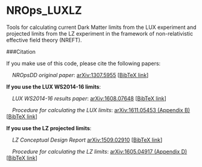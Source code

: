 # NROps_LUXLZ

Tools for calculating current Dark Matter limits from the LUX experiment and projected limits from the LZ experiment in the framework of non-relativistic effective field theory (NREFT).


###Citation

If you make use of this code, please cite the following papers:

&nbsp;&nbsp;&nbsp;&nbsp;*NROpsDD original paper*: [arXiv:1307.5955](https://arxiv.org/abs/1307.5955) [[BibTeX link](http://inspirehep.net/record/1244066/export/hx)]

**If you use the LUX WS2014-16 limits**:

&nbsp;&nbsp;&nbsp;&nbsp;*LUX WS2014-16 results paper*: [arXiv:1608.07648](https://arxiv.org/abs/1608.07648) [[BibTeX link](http://inspirehep.net/record/1484259/export/hx)]

&nbsp;&nbsp;&nbsp;&nbsp;*Procedure for calculating the LUX limits*: [arXiv:1611.05453 (Appendix B)](https://arxiv.org/abs/1611.05453) [[BibTeX link](http://inspirehep.net/record/1498519/export/hx)]

**If you use the LZ projected limits**:

&nbsp;&nbsp;&nbsp;&nbsp;*LZ Conceptual Design Report* [arXiv:1509.02910](https://arxiv.org/abs/1509.02910) [[BibTeX link](http://inspirehep.net/record/1392796/export/hx)]

&nbsp;&nbsp;&nbsp;&nbsp;*Procedure for calculating the LZ limits*: [arXiv:1605.04917 (Appendix D)](https://arxiv.org/abs/1605.04917) [[BibTeX link](http://inspirehep.net/record/1459229/export/hx)]





